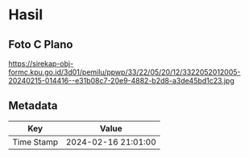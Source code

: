 # Hasil

## Foto C Plano

https://sirekap-obj-formc.kpu.go.id/3d01/pemilu/ppwp/33/22/05/20/12/3322052012005-20240215-014416--e31b08c7-20e9-4882-b2d8-a3de45bd1c23.jpg


## Metadata

| Key        | Value               |
| ---------- | ------------------- |
| Time Stamp | 2024-02-16 21:01:00 |



